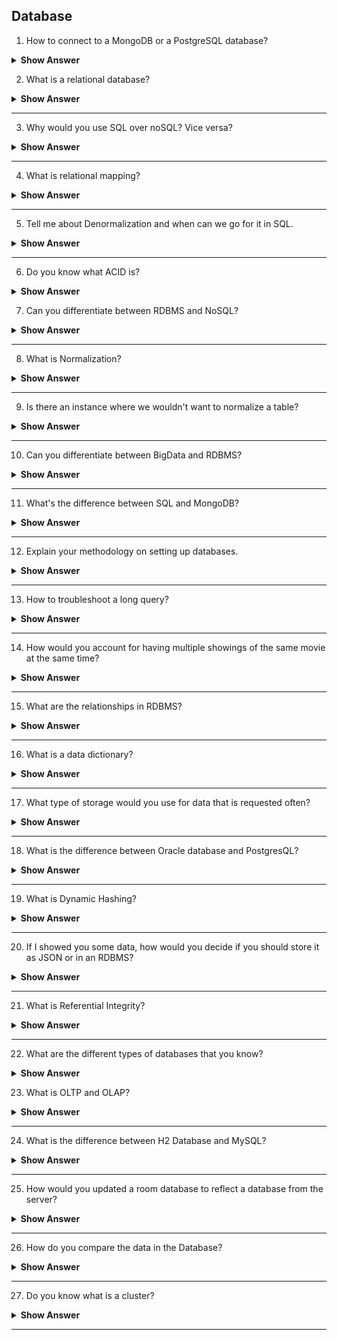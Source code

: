 ## Database


1. How to connect to a MongoDB or a PostgreSQL database?

<details><summary><b> Show Answer</b></summary>
<blockquote>

**Java**

*MongoDB*

To connect to a MongoDB database in Java, you can use the MongoDB Java driver. Here's an example of connecting to a MongoDB database using the driver:

```java

import com.mongodb.client.MongoClients;
import com.mongodb.client.MongoClient;
import com.mongodb.client.MongoDatabase;

// Connection URI
String connectionString = "mongodb://localhost:27017";

// Database name
String databaseName = "mydatabase";

// Create a MongoDB client
MongoClient mongoClient = MongoClients.create(connectionString);

// Get the database
MongoDatabase database = mongoClient.getDatabase(databaseName);
```

In this example, we create a MongoClient object using the `MongoClients.create()` method and the connectionString variable, which specifies the connection string. We then use this client to get the mydatabase database using the databaseName variable.

*PostgreSQL*

To connect to a PostgreSQL database in Java, you can use the JDBC driver. Here's an example of connecting to a PostgreSQL database using the driver:

```java

import java.sql.Connection;
import java.sql.DriverManager;
import java.sql.SQLException;

// Connection details
String databaseHost = "localhost";
String databasePort = "5432";
String databaseName = "mydatabase";
String databaseUser = "myuser";
String databasePassword = "mypassword";

// Connection string
String connectionString = String.format("jdbc:postgresql://%s:%s/%s", databaseHost, databasePort, databaseName);

// Connect to the database
Connection connection = null;
try {
    connection = DriverManager.getConnection(connectionString, databaseUser, databasePassword);
} catch (SQLException e) {
    e.printStackTrace();
} finally {
    if (connection != null) {
        try {
            connection.close();
        } catch (SQLException e) {
            e.printStackTrace();
        }
    }
}
```
In this example, we create a connection string using the `String.format()` method, which takes the database host, port, and name as parameters. We then use this connection string to create a connection using the `DriverManager.getConnection()` method, passing in the username and password as parameters. Note that you will need to download and add the PostgreSQL JDBC driver to your project to use this code.

**C#**

*MongoDB*

To connect to a MongoDB database in C#, you can use the official MongoDB .NET driver. Here's an example of connecting to a MongoDB database using this driver:

```csharp

using MongoDB.Driver;

// Connection string
string connectionString = "mongodb://localhost:27017";

// Database name
string databaseName = "mydatabase";

// Create a MongoDB client
var client = new MongoClient(connectionString);

// Get the database
var database = client.GetDatabase(databaseName);
```

In this example, we create a MongoClient object using the connection string, and then use this client to get the mydatabase database.

*PostgreSQL*

To connect to a PostgreSQL database in C#, you can use the Npgsql library. Here's an example of connecting to a PostgreSQL database using Npgsql:

```csharp

using Npgsql;

// Connection details
string host = "localhost";
string port = "5432";
string databaseName = "mydatabase";
string username = "myuser";
string password = "mypassword";

// Connection string
string connectionString = $"Host={host};Port={port};Database={databaseName};Username={username};Password={password}";

// Connect to the database
var connection = new NpgsqlConnection(connectionString);
connection.Open();
```

In this example, we create a connection string using the `NpgsqlConnection` class, which takes the database name, username, password, host, and port as parameters. We then use this connection to execute queries. Note that you will need to install the Npgsql library to use this code.

**Python**

*MongoDB*

To connect to a MongoDB database in Python, you can use the PyMongo library. Here's an example of connecting to a MongoDB database using PyMongo:

```python

from pymongo import MongoClient

# Connection string
uri = "mongodb://localhost:27017"

# Database name
database_name = "mydatabase"

# Create a MongoDB client
client = MongoClient(uri)

# Get the database
database = client[database_name]
```

In this example, we create a MongoClient object using the connection string, and then use this client to get the mydatabase database.

*PostgreSQL*

To connect to a PostgreSQL database in Python, you can use the Psycopg2 library. Here's an example of connecting to a PostgreSQL database using Psycopg2:

```python

import psycopg2

# Connection details
host = "localhost"
port = "5432"
database_name = "mydatabase"
username = "myuser"
password = "mypassword"

# Connection string
connection_string = f"host={host} port={port} dbname={database_name} user={username} password={password}"

# Connect to the database
connection = psycopg2.connect(connection_string)
```

In this example, we create a connection string using the Psycopg2 library, which takes the database name, username, password, host, and port as parameters. We then use this connection to execute queries. Note that you will need to install the Psycopg2 library to use this code.

</blockquote>

</details>

2. What is a relational database?

<details><summary><b> Show Answer</b></summary>
<blockquote>

A relational database is a type of database that stores and organizes data in a tabular form, with each row representing a unique record and each column representing a specific attribute of that record. In a relational database, data is organized into tables, which can be related to each other using common fields. The relationships between tables are defined by primary and foreign keys, which ensure that data is stored in a consistent and structured manner. Relational databases are widely used in business and enterprise applications, as well as in web and mobile applications.

</blockquote>

</details>

---

3. Why would you use SQL over noSQL?  Vice versa?

<details><summary><b> Show Answer</b></summary>
<blockquote>

The choice between SQL and NoSQL databases depends on the specific needs of the application. While SQL databases provide strong guarantees of data consistency and are ideal for applications that require complex queries and data analysis, NoSQL databases are highly flexible, scalable, and performant, making them ideal for applications that require high throughput and large data volumes.

</blockquote>

</details>

---

4.  What is relational mapping?

<details><summary><b> Show Answer</b></summary>
<blockquote>

Relational mapping, also known as object-relational mapping (ORM), is the process of mapping data from a relational database into an object-oriented programming language. By using an ORM framework, developers can define mappings between database tables and application objects, and the framework will automatically generate the necessary SQL queries to retrieve and persist data. This allows developers to work with data in an object-oriented manner, using familiar concepts such as classes, objects, and inheritance, while still leveraging the power and flexibility of relational databases.

</blockquote>

</details>

---

5. Tell me about Denormalization and when can we go for it in SQL.
  
<details><summary> <b>Show Answer</b> </summary>
<blockquote>

- Denormalization can be described as the process to get back from all the normalized forms in the table to add some redundant data to it.   
- It is a good idea to denormalize the tables to do the fast retrieval
- When there are multiple small tables and applying joins on those tables will be a costly operation.

</blockquote>
</details>

---

6. Do you know what ACID is?

<details><summary> <b>Show Answer</b> </summary>
<blockquote>

Yes, ACID is an acronym that stands for Atomicity, Consistency, Isolation, and Durability. It is a set of properties that guarantee that database transactions are processed reliably. Here's what each of the properties means:

`Atomicity`: This property ensures that each transaction is treated as a single, indivisible unit of work. Either the entire transaction is processed or none of it is processed.

`Consistency`: This property ensures that the database remains in a consistent state after a transaction is processed. In other words, the database must transition from one valid state to another valid state.

`Isolation`: This property ensures that each transaction is executed in isolation from other transactions, as if it is the only transaction being processed. This prevents transactions from interfering with each other and causing data inconsistencies.

`Durability`: This property ensures that once a transaction is committed, its changes are permanent and will survive any subsequent system failures or crashes.

</blockquote>

</details>

7. Can you differentiate between RDBMS and NoSQL? 

<details><summary> <b>Show Answer</b> </summary>
<blockquote>


RDBMS and NoSQL are two different types of database management systems. Here's a brief overview of their differences:

*Data model*: RDBMS follows a relational data model, which means data is organized in tables with predefined relationships between them. NoSQL, on the other hand, follows a non-relational data model, which means data can be organized in a variety of ways, such as key-value pairs, document-based, or graph-based.

*Schema*: RDBMS has a rigid schema, which means the structure of the database is predefined and cannot be changed without altering the schema. NoSQL, on the other hand, has a flexible schema, which means the structure of the database can be changed without affecting the data.

*Scalability*: RDBMS is vertically scalable, which means it can handle more data by adding more resources to a single server. NoSQL, on the other hand, is horizontally scalable, which means it can handle more data by adding more servers to a distributed system.

*Transactions*: RDBMS supports ACID transactions, which ensures data consistency and reliability. NoSQL, on the other hand, does not necessarily support ACID transactions and may prioritize other features such as scalability or availability.

</blockquote>

</details>

---

8. What is Normalization?

<details><summary> <b>Show Answer</b> </summary>
<blockquote>

- Normalization refers to the process of organizing data in a database in such a way that it reduces redundancy and dependency among the data. This helps to improve data consistency and accuracy while reducing data anomalies and inconsistencies. 
- In other words, normalization ensures that data is structured in a way that minimizes redundancy and maximizes efficiency, making it easier to store, update, and retrieve information. 
- Normalization typically involves breaking down large tables into smaller ones and creating relationships between them, so that each piece of data is stored only once and related data is stored in separate tables.

</blockquote>

</details>

---

9. Is there an instance where we wouldn't want to normalize a table?

<details><summary> <b>Show Answer</b> </summary>
<blockquote>

Yes, there are situations where normalization may not be the best approach for organizing data in a table. Here are some examples:

*When performance is a priority*: Normalization can sometimes result in complex joins and slower query performance. In cases where performance is a key requirement, denormalization can be used to store redundant data in a single table to improve query speed.

*When the data is small and simple*: If the data is relatively small and straightforward, it may not be necessary to normalize it. Normalization is most useful for complex and large datasets where reducing redundancy is important.

*When the data is temporary or temporary storage is needed*: In cases where the data is temporary or used for a short period of time, normalization may not be necessary. In these cases, it may be more convenient to store the data in a single table, without worrying about normalization.

*When the data is highly variable*: In some cases, the data may have highly variable structure or content, making normalization difficult. In such cases, it may be more appropriate to store the data in a less structured format, such as a NoSQL database.

</blockquote>

</details>

---

10. Can you differentiate between BigData and RDBMS?

<details><summary> <b>Show Answer</b> </summary>
<blockquote>

Yes, there are some key differences between big data and RDBMS (Relational Database Management Systems):

*Data Structure*: RDBMS relies on a structured approach to data storage, where data is stored in tables with fixed columns and rows. Big data, on the other hand, can be both structured and unstructured and doesn't require a fixed schema. This allows for more flexible storage of data that can be processed and analyzed in various ways.

*Scalability*: RDBMS typically has limitations on scalability due to its structured approach to data storage. Big data, on the other hand, is designed to handle large volumes of data and can scale horizontally to accommodate growing data volumes.

*Processing*: RDBMS typically relies on SQL queries to process data, which can be limiting in terms of the types of analysis that can be performed. Big data, on the other hand, relies on distributed computing technologies such as Hadoop and Spark, which allow for parallel processing of data across multiple nodes, enabling more complex and sophisticated analysis.

*Data Variety*: RDBMS typically works well with structured data but struggles with unstructured data such as text, images, and videos. Big data, on the other hand, can handle both structured and unstructured data, making it suitable for a wide range of use cases.

</blockquote>

</details>

---

11. What's the difference between SQL and MongoDB?

<details><summary> <b>Show Answer</b> </summary>
<blockquote>

SQL and MongoDB are both database technologies, but they differ in several ways:

*Data Model*: SQL is a relational database management system (RDBMS), which means it stores data in tables with fixed columns and rows. MongoDB, on the other hand, is a NoSQL document database, which means it stores data in flexible, JSON-like documents.

*Query Language*: SQL uses a standardized query language called SQL (Structured Query Language) to retrieve data from tables. MongoDB uses its own query language, which is based on JSON and allows for more flexible querying of documents.

*Scalability*: SQL databases can scale vertically (by adding more CPU, memory, or storage to a single server) but have limitations in horizontal scalability (adding more servers to a cluster). MongoDB is designed to scale horizontally, which makes it easier to handle large amounts of data and high traffic loads.

*Data Consistency*: SQL databases are typically ACID compliant, which ensures data consistency and integrity. MongoDB, on the other hand, is designed for high availability and scalability, which means it may sacrifice some consistency in favor of availability and performance.

- SQL is a mature and reliable technology that is best suited for structured data storage and retrieval, while MongoDB is a more flexible and scalable technology that is ideal for handling unstructured data and high-traffic applications.

</blockquote>

</details>

---

12. Explain your methodology on setting up databases.

<details><summary> <b>Show Answer</b> </summary>
<blockquote>

The general methodology that can be used for setting up databases:

*Identify the purpose and scope of the database*: The first step is to identify the purpose of the database and the scope of the data that will be stored in it. This will help determine the requirements for the database, including its structure, security, and performance.

*Choose a database management system (DBMS)*: Once the requirements have been identified, the next step is to choose a DBMS that meets those requirements. Popular DBMS options include MySQL, PostgreSQL, Oracle, MongoDB, and SQL Server.

*Design the database schema*: The database schema is the blueprint for how data will be organized and stored in the database. This involves identifying the tables, fields, and relationships that will be used to represent the data.

*Define data types and constraints*: Each field in the database must have a defined data type, such as text, integer, or date. Constraints can also be defined to ensure data consistency and integrity, such as unique keys, foreign keys, and check constraints.

*Implement the database schema*: With the database schema defined, the next step is to create the database and tables, and define the fields and relationships.

*Populate the database with data*: Once the database has been set up, it can be populated with data. This can be done manually or by importing data from external sources.

*Test and optimize the database*: The final step is to test the database and optimize it for performance. This involves running queries and monitoring system resources to ensure that the database is running efficiently and meeting performance requirements. Indexes and other optimizations may also be added to improve query performance.

</blockquote>

</details>

---

13. How to troubleshoot a long query?

<details><summary> <b>Show Answer</b> </summary>
<blockquote>

To troubleshoot a long query in SQL, you can follow these steps:

- *Analyze the query execution plan*: Use the EXPLAIN command to generate the query execution plan and analyze it to identify performance bottlenecks, such as table scans or inefficient join operations.

- *Check for indexing issues*: Ensure that the query is using the appropriate indexes by using the INDEX command to see which indexes are being used, and consider creating new indexes if necessary.

- *Optimize the query*: Consider rewriting the query or using query hints to force the optimizer to use a specific execution plan that may be more efficient.

- *Evaluate server and database configuration*: Review the server hardware and software configuration, as well as the database configuration, to ensure that they are optimized for performance.

- *Monitor query performance*: Use SQL performance monitoring tools to identify slow-running queries and analyze their execution patterns, and monitor query performance over time to identify trends and proactively address potential performance issues.

- *Consider scaling out the database*: If the database is experiencing high traffic or has large data volumes, consider scaling out the database by adding more servers or using sharding to distribute data across multiple servers.

</blockquote>

</details>

---

14. How would you account for having multiple showings of the same movie at the same time?

<details><summary> <b>Show Answer</b> </summary>
<blockquote>

To account for having multiple showings of the same movie at the same time, you could add a *"showing"* table to your database schema that contains information about each showing of a movie. This table could have the following fields:

`Showing ID`: A unique identifier for the showing.
`Movie ID`: The ID of the movie being shown.
`Theater ID`: The ID of the theater where the movie is being shown.
`Start time`: The start time of the showing.
`End time`: The end time of the showing.
`Number of seats`: The number of seats available for the showing.

By adding this table, you can track each individual showing of a movie and ensure that there are no scheduling conflicts between showings. You can also use this table to track ticket sales and monitor the popularity of different showings of a movie.

</blockquote>

</details>

---

15. What are the relationships in RDBMS?

<details><summary> <b>Show Answer</b> </summary>
<blockquote>

In a relational database management system (RDBMS), there are three main types of relationships between tables:

*One-to-one (1:1) relationship*: This relationship exists when each record in one table is associated with exactly one record in another table, and vice versa.

*One-to-many (1:N) relationship*: This relationship exists when each record in one table is associated with one or more records in another table, but each record in the second table is associated with only one record in the first table.

*Many-to-many (N:M) relationship*: This relationship exists when each record in one table is associated with one or more records in another table, and each record in the second table is associated with one or more records in the first table.

</blockquote>

</details>

---

16. What is a data dictionary?

<details><summary> <b>Show Answer</b> </summary>
<blockquote>

- A data dictionary is a centralized repository of information about the data in a database or information system. It provides a comprehensive description of each data element or attribute in the system, such as the data type, length, allowed values, default values, and relationships to other data elements.
- It is an essential tool for managing and understanding the data in a complex information system or database.

</blockquote>

</details>

---

17. What type of storage would you use for data that is requested often?

<details><summary> <b>Show Answer</b> </summary>
<blockquote>

For data that is requested often, a high-performance storage solution should be used. This includes solid-state drives (SSDs) and in-memory databases.

- SSDs are a type of storage device that use flash memory to store data. They are faster than traditional hard disk drives (HDDs) because they have no moving parts, and they are better suited for handling random read and write operations. SSDs are often used as the primary storage device in servers and high-performance computing environments.

- In-memory databases, as the name suggests, store data in memory rather than on disk. This makes them much faster than traditional disk-based databases, which must read data from disk each time it is requested. In-memory databases are often used for applications that require fast data access, such as real-time analytics, high-speed transaction processing, and other time-sensitive applications.

</blockquote>

</details>

---

18. What is the difference between Oracle database and PostgresQL?

<details><summary> <b>Show Answer</b> </summary>
<blockquote>

Oracle and PostgreSQL are both popular relational database management systems, but there are several key differences between them:

- *Licensing*: Oracle is a commercial database that requires licensing fees, while PostgreSQL is an open-source database that is free to use.

- *Features*: Oracle has a wider range of features and capabilities, such as advanced security, high availability, and scalability options. PostgreSQL also has a rich set of features, but it may not be as comprehensive as Oracle in some areas.

- *Performance*: Oracle is known for its high performance and scalability, especially in large enterprise environments. PostgreSQL is also performant, but may not be as fast as Oracle in some scenarios.

- *Ease of use*: Oracle can be complex and challenging to set up and configure, requiring specialized skills and knowledge. PostgreSQL, on the other hand, is generally considered to be more user-friendly and easier to work with.

</blockquote>

</details>

---

19. What is Dynamic Hashing?

<details><summary> <b>Show Answer</b> </summary>
<blockquote>

Dynamic hashing is a technique used in database systems to manage hash tables with a flexible size that can be increased or decreased as needed to store and retrieve data efficiently. It handles collisions by splitting and rehashing the table or combining it with a neighbor, depending on the number of records stored in it. This approach is commonly used in applications that handle large amounts of data.

</blockquote>

</details>

---

20. If  I showed you some data, how would you decide if you should store it as JSON or in an RDBMS? 

<details><summary> <b>Show Answer</b> </summary>
<blockquote>

Deciding whether to store data as JSON or in a relational database management system (RDBMS) depends on several factors, such as the type of data, its complexity, and how it will be used. Here are some general guidelines:

- JSON is suitable for storing data with a flexible or dynamic structure, such as social media feeds or web analytics data, where the schema may evolve over time.

- RDBMS is more suitable for storing structured data with a fixed schema, such as financial transactions or customer data, where the data is organized into tables with well-defined columns and relationships.

- If the data requires complex queries or joins with other tables, an RDBMS may be a better choice.

- If the data will be accessed primarily through API calls or web services, using JSON may be more efficient as it can be easily serialized and deserialized.

Ultimately, the choice between JSON and RDBMS depends on the specific requirements of the application and the type of data being stored. It is also possible to use a hybrid approach, where data is stored both in JSON and RDBMS, depending on the type of data and how it will be used.

</blockquote>

</details>

---

21. What is Referential Integrity?

<details><summary> <b>Show Answer</b> </summary>
<blockquote>

Referential Integrity is a feature in RDBMS that ensures the consistency and accuracy of data relationships between tables. It enforces rules for how related data should be handled when changes are made to the data to maintain data integrity. This is typically done through the use of foreign keys, which refer to the primary key of another table.

</blockquote>

</details>

---

22. What are the different types of databases that you know?

<details><summary> <b>Show Answer</b> </summary>
<blockquote>

There are several types of databases, each designed to handle specific data storage and management needs. Here are some common types of databases:

- *Relational databases*: These databases use a structured format with well-defined tables, columns, and relationships between them. Examples include MySQL, Oracle, and Microsoft SQL Server.

- *NoSQL databases*: These databases use a non-structured format that allows for flexible data storage and retrieval, with no fixed schema. Examples include MongoDB, Cassandra, and Redis.

- *Object-oriented databases*: These databases store data in objects, which can include methods, attributes, and relationships with other objects. Examples include db4o and ObjectStore.

- *Graph databases*: These databases use a graph-based data model, where data is represented as nodes, edges, and properties. Examples include Neo4j and Amazon Neptune.

- *Time-series databases*: These databases are optimized for storing and querying large volumes of time-series data, such as stock prices or sensor readings. Examples include InfluxDB and TimescaleDB.

- *Spatial databases*: These databases are optimized for storing and querying spatial data, such as maps or geographic information. Examples include PostGIS and ArcGIS.

- *Cloud databases*: These databases are designed to run on cloud platforms and offer features such as scalability, high availability, and global access. Examples include Amazon Aurora, Google Cloud SQL, and Microsoft Azure SQL Database.

</blockquote>

</details>

23. What is OLTP and OLAP?

<details><summary> <b>Show Answer</b> </summary>
<blockquote>

OLTP and OLAP are two types of systems used for managing and analyzing data.

`OLTP (Online Transaction Processing)` is a database management system designed for managing real-time transaction processing. It is optimized for handling high volumes of simple, short, and quick transactions, such as those in banking, retail, or airline reservation systems. The focus of OLTP is on data processing speed, data consistency, and transactional integrity.

`OLAP (Online Analytical Processing)` is a database management system designed for complex data analysis and business intelligence reporting. It is optimized for querying and analyzing large datasets, typically using complex queries that aggregate data across multiple dimensions. The focus of OLAP is on data analysis, decision-making, and business insights.

</blockquote>

</details>

---

24. What is the difference between H2 Database and MySQL?

<details><summary> <b>Show Answer</b> </summary>
<blockquote>

H2 and MySQL are both relational database management systems, but differ in their licensing, performance, features, and scalability. H2 is open-source, faster for small to medium-sized databases, and has advanced features, while MySQL is owned by Oracle, better for large-scale databases, and more scalable. The choice depends on the specific needs of the application.

</blockquote>

</details>

---

25. How would you updated a room database to reflect a database from the server? 

<details><summary> <b>Show Answer</b> </summary>
<blockquote>

This is the general approach to update a local room database to reflect a database from the server, you would typically follow these steps:

- Retrieve the updated data from the server in the form of JSON, XML, or other format.
- Parse the data to extract the relevant information and convert it into the appropriate data types.
- Compare the updated data with the existing data in the local database to identify any changes.
- Apply the changes to the local database by inserting, updating, or deleting records as needed.
- Update any associated data structures or views to reflect the changes in the database.
- Notify any relevant components of the application that the database has been updated.

</blockquote>

</details>

---

26. How do you compare the data in the Database?

<details><summary> <b>Show Answer</b> </summary>
<blockquote>

To compare data in a database, you need to execute queries to retrieve the data from each data set, store the results in temporary tables or data structures, compare the data using a suitable method, and analyze the results to identify any differences or discrepancies. The specific approach will depend on the database system and the nature of the data being compared.

</blockquote>

</details>

---

27. Do you know what is a cluster?

<details><summary> <b>Show Answer</b> </summary>
<blockquote>

A cluster is a group of servers or nodes that work together to provide higher performance, availability, and scalability than a single server could provide on its own. They can be used to improve the performance and reliability of database systems by distributing the workload across multiple servers and providing redundancy in case of server failure.

</blockquote>

</details>

---
